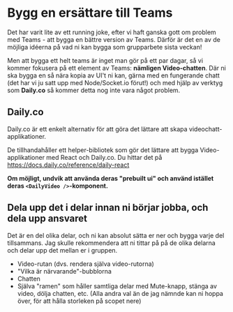 # Bygg en ersättare till Teams

Det har varit lite av ett running joke, efter vi haft ganska gott om problem med Teams - att bygga en bättre version av Teams. Därför är det en av de möjliga idéerna på vad ni kan bygga som grupparbete sista veckan!

Men att bygga ett helt teams är inget man gör på ett par dagar, så vi kommer fokusera på ett element av Teams: **nämligen Video-chatten**. Där ni ska bygga en så nära kopia av UI't ni kan, gärna med en fungerande chatt (det har vi ju satt upp med Node/Socket.io förut!) och med hjälp av verktyg som **Daily.co** så kommer detta nog inte vara något problem.

## Daily.co
Daily.co är ett enkelt alternativ för att göra det lättare att skapa videochatt-applikationer.

De tillhandahåller ett helper-bibliotek som gör det lättare att bygga Video-applikationer med React och Daily.co. Du hittar det på https://docs.daily.co/reference/daily-react

**Om möjligt, undvik att använda deras "prebuilt ui" och använd istället deras `<DailyVideo />`-komponent.**

## Dela upp det i delar innan ni börjar jobba, och dela upp ansvaret
Det är en del olika delar, och ni kan absolut sätta er ner och bygga varje del tillsammans. Jag skulle rekommendera att ni tittar på på de olika delarna och delar upp det mellan er i gruppen.

- Video-rutan (dvs. rendera själva video-rutorna)
- "Vilka är närvarande"-bubblorna
- Chatten
- Själva "ramen" som håller samtliga delar med Mute-knapp, stänga av video, dölja chatten, etc. (Alla andra val än de jag nämnde kan ni hoppa över, för att hålla storleken på scopet nere)

